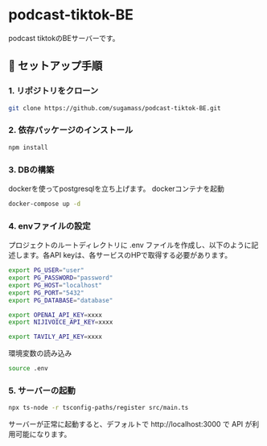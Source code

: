 # podcast-tiktok-BE
podcast tiktokのBEサーバーです。

## 🚀 セットアップ手順

### 1. リポジトリをクローン

```sh
git clone https://github.com/sugamass/podcast-tiktok-BE.git
```
### 2. 依存パッケージのインストール

```sh
npm install
```

### 3. DBの構築
dockerを使ってpostgresqlを立ち上げます。
dockerコンテナを起動
```sh
docker-compose up -d
```

### 4. envファイルの設定

プロジェクトのルートディレクトリに .env ファイルを作成し、以下のように記述します。各API keyは、各サービスのHPで取得する必要があります。
```sh
export PG_USER="user"
export PG_PASSWORD="password"
export PG_HOST="localhost"
export PG_PORT="5432"
export PG_DATABASE="database"

export OPENAI_API_KEY=xxxx
export NIJIVOICE_API_KEY=xxxx

export TAVILY_API_KEY=xxxx
```

環境変数の読み込み
```sh
source .env
```

### 5. サーバーの起動
```sh
npx ts-node -r tsconfig-paths/register src/main.ts
```

サーバーが正常に起動すると、デフォルトで http://localhost:3000 で API が利用可能になります。

